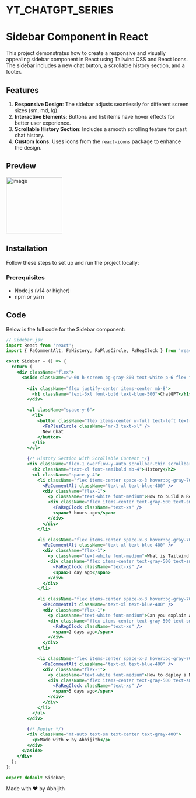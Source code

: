 # YT_CHATGPT_SERIES


# Sidebar Component in React

This project demonstrates how to create a responsive and visually appealing sidebar component in React using Tailwind CSS and React Icons. The sidebar includes a new chat button, a scrollable history section, and a footer.

## Features

1. **Responsive Design**: The sidebar adjusts seamlessly for different screen sizes (sm, md, lg).
2. **Interactive Elements**: Buttons and list items have hover effects for better user experience.
3. **Scrollable History Section**: Includes a smooth scrolling feature for past chat history.
4. **Custom Icons**: Uses icons from the `react-icons` package to enhance the design.

## Preview

<img width="154" alt="image" src="https://github.com/user-attachments/assets/76db2246-d421-4ccc-b49c-f3b0ae2a461e" />


## Installation

Follow these steps to set up and run the project locally:

### Prerequisites

- Node.js (v14 or higher)
- npm or yarn




## Code

Below is the full code for the Sidebar component:

```jsx
// Sidebar.jsx
import React from 'react';
import { FaCommentAlt, FaHistory, FaPlusCircle, FaRegClock } from 'react-icons/fa';

const Sidebar = () => {
  return (
    <div className="flex">
      <aside className="w-60 h-screen bg-gray-800 text-white p-6 flex flex-col justify-between shadow-lg sm:w-40 md:w-40 lg:w-56">
        
        <div className="flex justify-center items-center mb-8">
          <h1 className="text-3xl font-bold text-blue-500">ChatGPT</h1>
        </div>

        <ul className="space-y-6">
          <li>
            <button className="flex items-center w-full text-left text-lg font-semibold py-2 px-4 rounded-md hover:bg-blue-600 transition duration-200 ease-in-out">
              <FaPlusCircle className="mr-3 text-xl" />
              New Chat
            </button>
          </li>
        </ul>

        {/* History Section with Scrollable Content */}
        <div className="flex-1 overflow-y-auto scrollbar-thin scrollbar-thumb-blue-600 scrollbar-track-gray-700">
          <h2 className="text-xl font-semibold mb-4">History</h2>
          <ul className="space-y-4">
            <li className="flex items-center space-x-3 hover:bg-gray-700 p-2 rounded-md transition duration-200 ease-in-out">
              <FaCommentAlt className="text-xl text-blue-400" />
              <div className="flex-1">
                <p className="text-white font-medium">How to build a React app?</p>
                <div className="flex items-center text-gray-500 text-sm space-x-2">
                  <FaRegClock className="text-xs" />
                  <span>3 hours ago</span>
                </div>
              </div>
            </li>

            <li className="flex items-center space-x-3 hover:bg-gray-700 p-2 rounded-md transition duration-200 ease-in-out">
              <FaCommentAlt className="text-xl text-blue-400" />
              <div className="flex-1">
                <p className="text-white font-medium">What is Tailwind CSS?</p>
                <div className="flex items-center text-gray-500 text-sm space-x-2">
                  <FaRegClock className="text-xs" />
                  <span>1 day ago</span>
                </div>
              </div>
            </li>

            <li className="flex items-center space-x-3 hover:bg-gray-700 p-2 rounded-md transition duration-200 ease-in-out">
              <FaCommentAlt className="text-xl text-blue-400" />
              <div className="flex-1">
                <p className="text-white font-medium">Can you explain AI?</p>
                <div className="flex items-center text-gray-500 text-sm space-x-2">
                  <FaRegClock className="text-xs" />
                  <span>2 days ago</span>
                </div>
              </div>
            </li>

            <li className="flex items-center space-x-3 hover:bg-gray-700 p-2 rounded-md transition duration-200 ease-in-out">
              <FaCommentAlt className="text-xl text-blue-400" />
              <div className="flex-1">
                <p className="text-white font-medium">How to deploy a Node.js app?</p>
                <div className="flex items-center text-gray-500 text-sm space-x-2">
                  <FaRegClock className="text-xs" />
                  <span>5 days ago</span>
                </div>
              </div>
            </li>
          </ul>
        </div>

        {/* Footer */}
        <div className="mt-auto text-sm text-center text-gray-400">
          <p>Made with ❤️ by Abhijith</p>
        </div>
      </aside>
    </div>
  );
};

export default Sidebar;
```

Made with ❤️ by Abhijith
